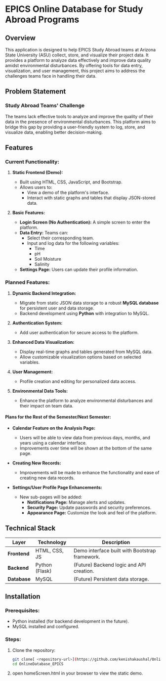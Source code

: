 # EPICS Online Database for Study Abroad Programs

## Overview  
This application is designed to help EPICS Study Abroad teams at Arizona State University (ASU) collect, store, and visualize their project data. It provides a platform to analyze data effectively and improve data quality amidst environmental disturbances. By offering tools for data entry, visualization, and user management, this project aims to address the challenges teams face in handling their data.

## Problem Statement  

### Study Abroad Teams' Challenge  
The teams lack effective tools to analyze and improve the quality of their data in the presence of environmental disturbances. This platform aims to bridge this gap by providing a user-friendly system to log, store, and visualize data, enabling better decision-making.

## Features  

### Current Functionality:  
1. **Static Frontend (Demo):**  
   - Built using HTML, CSS, JavaScript, and Bootstrap.  
   - Allows users to:  
     - View a demo of the platform's interface.  
     - Interact with static graphs and tables that display JSON-stored data.  

2. **Basic Features:**  
   - **Login Screen (No Authentication):** A simple screen to enter the platform.  
   - **Data Entry:** Teams can:  
     - Select their corresponding team.  
     - Input and log data for the following variables:  
       - Time  
       - pH  
       - Soil Moisture  
       - Salinity  
   - **Settings Page:** Users can update their profile information.  

### Planned Features:  
1. **Dynamic Backend Integration:**  
   - Migrate from static JSON data storage to a robust **MySQL database** for persistent user and data storage.  
   - Backend development using **Python** with integration to MySQL.  

2. **Authentication System:**  
   - Add user authentication for secure access to the platform.  

3. **Enhanced Data Visualization:**  
   - Display real-time graphs and tables generated from MySQL data.  
   - Allow customizable visualization options based on selected variables.  

4. **User Management:**  
   - Profile creation and editing for personalized data access.  

5. **Environmental Data Tools:**  
   - Enhance the platform to analyze environmental disturbances and their impact on team data.  

#### Plans for the Rest of the Semester/Next Semester:  
- **Calendar Feature on the Analysis Page:**  
  - Users will be able to view data from previous days, months, and years using a calendar interface.  
  - Improvements over time will be shown at the bottom of the same page.  

- **Creating New Records:**  
  - Improvements will be made to enhance the functionality and ease of creating new data records.  

- **Settings/User Profile Page Enhancements:**  
  - New sub-pages will be added:  
    - **Notifications Page:** Manage alerts and updates.  
    - **Security Page:** Update passwords and security preferences.  
    - **Appearance Page:** Customize the look and feel of the platform. 

## Technical Stack  

| Layer        | Technology       | Description                                        |  
|--------------|------------------|----------------------------------------------------|  
| **Frontend** | HTML, CSS, JS    | Demo interface built with Bootstrap framework.    |  
| **Backend**  | Python (Flask)   | (Future) Backend logic and API creation.          |  
| **Database** | MySQL            | (Future) Persistent data storage.                 |  

## Installation  

### Prerequisites:  
- Python installed (for backend development in the future).  
- MySQL installed and configured.  

### Steps:  
1. Clone the repository:  
   ```bash  
   git clone[ <repository-url>](https://github.com/kenishakaushal/OnlineDatabase_EPICS)
   cd OnlineDatabase_EPICS
2. open homeScreen.html in your browser to view the static demo.


